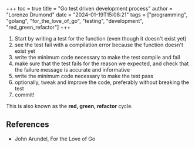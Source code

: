 +++
toc = true
title = "Go test driven development process"
author = "Lorenzo Drumond"
date = "2024-01-19T15:08:21"
tags = ["programming",  "golang",  "for_the_love_of_go",  "testing",  "development",  "red_green_refactor"]
+++


1. Start by writing a test for the function (even though it doesn't exist yet)
2. see the test fail with a compilation error because the function doesn't exist yet
3. write the minimum code necessary to make the test compile and fail
4. make sure that the test fails for the reason we expected, and check that the failure message is accurate and informative
5. write the minimum code necessary to make the test pass
6. optionally, tweak and improve the code, preferably without breaking the test
7. commit!

This is also known as the __red, green, refactor__ cycle.

## References
- John Arundel, For the Love of Go
